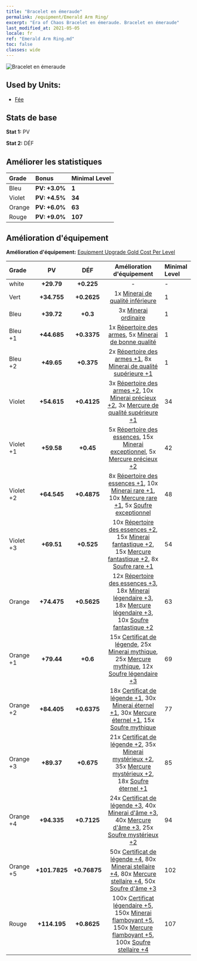 ```yaml
---
title: "Bracelet en émeraude"
permalink: /equipment/Emerald Arm Ring/
excerpt: "Era of Chaos Bracelet en émeraude. Bracelet en émeraude"
last_modified_at: 2021-05-05
locale: fr
ref: "Emerald Arm Ring.md"
toc: false
classes: wide
---
```


  ![Bracelet en émeraude](/images/e/e_9014.png)

## Used by Units:

* [Fée](/fr/units/Sprite/) 


## Stats de base
 **Stat 1:** PV

 **Stat 2:** DÉF

## Améliorer les statistiques

  |     Grade    |   Bonus | Minimal Level | 
  |:-------------|:--------|:--------------| 
  | Bleu | **PV: +3.0%** | **1** | 
  | Violet | **PV: +4.5%** | **34** | 
  | Orange | **PV: +6.0%** | **63** | 
  | Rouge | **PV: +9.0%** | **107** | 


## Amélioration d'équipement
 **Amélioration d'équipement:** [Equipment Upgrade Gold Cost Per Level](/equipment/EquipmentUpgradeCostPerLevel/) 

  |          Grade      | PV | DÉF | Amélioration d'équipement | Minimal Level |
  |:--------------------|:---------:|:---------:|:----------------:|:--------------|
  | white | **+29.79** | **+0.225** | - | - |
  | Vert | **+34.755** | **+0.2625** | 1x [Minerai de qualité inférieure](/ItemsFR/mat_1/) | 1 |
  | Bleu | **+39.72** | **+0.3** | 3x [Minerai ordinaire](/ItemsFR/mat_6/) | 1 |
  | Bleu +1 | **+44.685** | **+0.3375** | 1x [Répertoire des armes](/ItemsFR/mat_18/), 5x [Minerai de bonne qualité](/ItemsFR/mat_12/) | 1 |
  | Bleu +2 | **+49.65** | **+0.375** | 2x [Répertoire des armes +1](/ItemsFR/mat_25/), 8x [Minerai de qualité supérieure +1](/ItemsFR/mat_19/) | 1 |
  | Violet | **+54.615** | **+0.4125** | 3x [Répertoire des armes +2](/ItemsFR/mat_32/), 10x [Minerai précieux +2](/ItemsFR/mat_26/), 3x [Mercure de qualité supérieure +1](/ItemsFR/mat_21/) | 34 |
  | Violet +1 | **+59.58** | **+0.45** | 5x [Répertoire des essences](/ItemsFR/mat_39/), 15x [Minerai exceptionnel](/ItemsFR/mat_33/), 5x [Mercure précieux +2](/ItemsFR/mat_28/) | 42 |
  | Violet +2 | **+64.545** | **+0.4875** | 8x [Répertoire des essences +1](/ItemsFR/mat_46/), 10x [Minerai rare +1](/ItemsFR/mat_40/), 10x [Mercure rare +1](/ItemsFR/mat_42/), 5x [Soufre exceptionnel](/ItemsFR/mat_36/) | 48 |
  | Violet +3 | **+69.51** | **+0.525** | 10x [Répertoire des essences +2](/ItemsFR/mat_53/), 15x [Minerai fantastique +2](/ItemsFR/mat_47/), 15x [Mercure fantastique +2](/ItemsFR/mat_49/), 8x [Soufre rare +1](/ItemsFR/mat_43/) | 54 |
  | Orange | **+74.475** | **+0.5625** | 12x [Répertoire des essences +3](/ItemsFR/mat_60/), 18x [Minerai légendaire +3](/ItemsFR/mat_54/), 18x [Mercure légendaire +3](/ItemsFR/mat_56/), 10x [Soufre fantastique +2](/ItemsFR/mat_50/) | 63 |
  | Orange +1 | **+79.44** | **+0.6** | 15x [Certificat de légende](/ItemsFR/mat_67/), 25x [Minerai mythique](/ItemsFR/mat_61/), 25x [Mercure mythique](/ItemsFR/mat_63/), 12x [Soufre légendaire +3](/ItemsFR/mat_57/) | 69 |
  | Orange +2 | **+84.405** | **+0.6375** | 18x [Certificat de légende +1](/ItemsFR/mat_74/), 30x [Minerai éternel +1](/ItemsFR/mat_68/), 30x [Mercure éternel +1](/ItemsFR/mat_70/), 15x [Soufre mythique](/ItemsFR/mat_64/) | 77 |
  | Orange +3 | **+89.37** | **+0.675** | 21x [Certificat de légende +2](/ItemsFR/mat_81/), 35x [Minerai mystérieux +2](/ItemsFR/mat_75/), 35x [Mercure mystérieux +2](/ItemsFR/mat_77/), 18x [Soufre éternel +1](/ItemsFR/mat_71/) | 85 |
  | Orange +4 | **+94.335** | **+0.7125** | 24x [Certificat de légende +3](/ItemsFR/mat_88/), 40x [Minerai d'âme +3](/ItemsFR/mat_82/), 40x [Mercure d'âme +3](/ItemsFR/mat_84/), 25x [Soufre mystérieux +2](/ItemsFR/mat_78/) | 94 |
  | Orange +5 | **+101.7825** | **+0.76875** | 50x [Certificat de légende +4](/ItemsFR/mat_95/), 80x [Minerai stellaire +4](/ItemsFR/mat_89/), 80x [Mercure stellaire +4](/ItemsFR/mat_91/), 50x [Soufre d'âme +3](/ItemsFR/mat_85/) | 102 |
  | Rouge | **+114.195** | **+0.8625** | 100x [Certificat légendaire +5](/ItemsFR/mat_102/), 150x [Minerai flamboyant +5](/ItemsFR/mat_96/), 150x [Mercure flamboyant +5](/ItemsFR/mat_98/), 100x [Soufre stellaire +4](/ItemsFR/mat_92/) | 107 |

